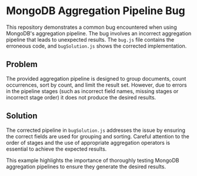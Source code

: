 # MongoDB Aggregation Pipeline Bug
This repository demonstrates a common bug encountered when using MongoDB's aggregation pipeline. The bug involves an incorrect aggregation pipeline that leads to unexpected results.  The `bug.js` file contains the erroneous code, and `bugSolution.js` shows the corrected implementation.

## Problem
The provided aggregation pipeline is designed to group documents, count occurrences, sort by count, and limit the result set. However, due to errors in the pipeline stages (such as incorrect field names, missing stages or incorrect stage order) it does not produce the desired results.

## Solution
The corrected pipeline in `bugSolution.js` addresses the issue by ensuring the correct fields are used for grouping and sorting.  Careful attention to the order of stages and the use of appropriate aggregation operators is essential to achieve the expected results.

This example highlights the importance of thoroughly testing MongoDB aggregation pipelines to ensure they generate the desired results.